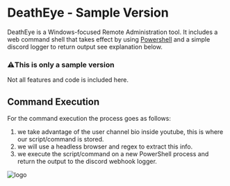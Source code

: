 # DeathEye - Sample Version
 DeathEye is a Windows-focused Remote Administration tool. It includes a web command shell that takes effect by using [Powershell][powershell] and a simple discord logger to return output see explanation below. 
 
 ### ⚠️This is only a sample version
 Not all features and code is included here.
 


 [powershell]: https://github.com/PowerShell/PowerShell/issues
 
 
 
 ## Command Execution
For the command execution the process goes as follows:
1. we take advantage of the user channel bio inside youtube, this is where our script/command is stored.
2. we will use a headless browser and regex to extract this info.
3. we execute the script/command on a new PowerShell process and return the output to the discord webhook logger.

![logo][]

[logo]: https://i.imagesup.co/images2/e500fe8d2bed4ab4ee670ae6c75511ba1cc536b3.png
